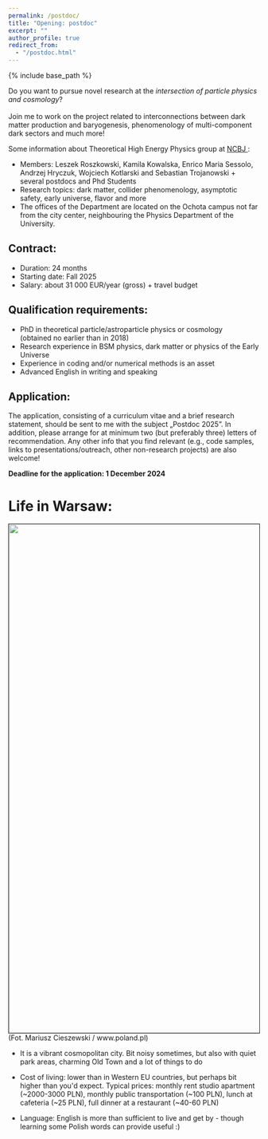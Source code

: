 ```yaml
---
permalink: /postdoc/
title: "Opening: postdoc"
excerpt: ""
author_profile: true
redirect_from:
  - "/postdoc.html"
---
```


{% include base_path %}

Do you want to pursue novel research at the _intersection of particle physics and cosmology_? <br><br>
Join me to work on the project related to interconnections between dark matter production and baryogenesis, phenomenology of multi-component dark sectors and much more!

Some information about Theoretical High Energy Physics group at <a href="https://www.ncbj.gov.pl/en"> NCBJ </a>:
* Members: Leszek Roszkowski, Kamila Kowalska, Enrico Maria Sessolo, Andrzej Hryczuk, Wojciech Kotlarski and Sebastian Trojanowski + several postdocs and Phd Students
* Research topics: dark matter, collider phenomenology, asymptotic safety, early universe, flavor and more
* The offices of the Department are located on the Ochota campus not far from the city center, neighbouring the Physics Department of the University.

Contract:
--------
* Duration: 24 months
* Starting date: Fall 2025
* Salary: about 31 000 EUR/year (gross) +  travel budget

Qualification requirements:
--------

* PhD in theoretical particle/astroparticle physics or cosmology <br>
(obtained no earlier than in 2018)
* Research experience in BSM physics, dark matter or physics of the Early Universe
* Experience in coding and/or numerical methods is an asset
* Advanced English in writing and speaking

Application:
--------

The application, consisting of a curriculum vitae and a brief research statement, should be sent to me with the subject „Postdoc 2025”. In addition, please arrange for at minimum two (but preferably three) letters of recommendation. Any other info that you find relevant (e.g., code samples, links to presentations/outreach, other non-research projects) are also welcome!


**Deadline for the application: 1 December 2024**


Life in Warsaw:
======

<img src="http://ahryczuk.github.io/files/warszawa.jpg" height="1020px" width="560px" border="1px">
<br>
(Fot. Mariusz Cieszewski / www.poland.pl)


* It is a vibrant cosmopolitan city. Bit noisy sometimes, but also with quiet park areas, charming Old Town and a lot of things to do

* Cost of living: lower than in Western EU countries, but perhaps bit higher than you'd expect. Typical prices: monthly rent studio apartment (~2000-3000 PLN), monthly public transportation (~100 PLN), lunch at cafeteria (~25 PLN), full dinner at a restaurant (~40-60 PLN)

* Language: English is more than sufficient to live and get by - though learning some Polish words can provide useful :)
